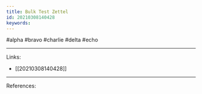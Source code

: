 ```yaml
---
title: Bulk Test Zettel
id: 20210308140428
keywords:
---
```

#alpha #bravo #charlie #delta #echo

---
Links:

- [[20210308140428]]

---
References:
